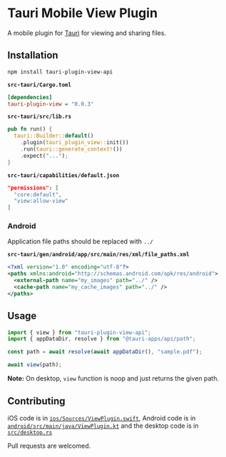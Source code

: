 # Tauri Mobile View Plugin

A mobile plugin for [Tauri](https://tauri.app/) for viewing and sharing files.

## Installation

```sh
npm install tauri-plugin-view-api
```

**`src-tauri/Cargo.toml`**

```ini
[dependencies]
tauri-plugin-view = "0.0.3"
```

**`src-tauri/src/lib.rs`**

```rust
pub fn run() {
  tauri::Builder::default()
    .plugin(tauri_plugin_view::init())
    .run(tauri::generate_context!())
    .expect("...");
}
```

**`src-tauri/capabilities/default.json`**

```json
"permissions": [
  "core:default",
  "view:allow-view"
]
```

### Android

Application file paths should be replaced with `../`

**`src-tauri/gen/android/app/src/main/res/xml/file_paths.xml`**

```xml
<?xml version="1.0" encoding="utf-8"?>
<paths xmlns:android="http://schemas.android.com/apk/res/android">
  <external-path name="my_images" path="../" />
  <cache-path name="my_cache_images" path="../" />
</paths>
```

## Usage

```ts
import { view } from "tauri-plugin-view-api";
import { appDataDir, resolve } from "@tauri-apps/api/path";

const path = await resolve(await appDataDir(), "sample.pdf");

await view(path);
```

**Note:** On desktop, `view` function is noop and just returns the given path.

## Contributing

iOS code is in [`ios/Sources/ViewPlugin.swift`](https://github.com/ecmel/tauri-plugin-view/blob/main/ios/Sources/ViewPlugin.swift), Android code is in [`android/src/main/java/ViewPlugin.kt`](https://github.com/ecmel/tauri-plugin-view/blob/main/android/src/main/java/ViewPlugin.kt) and the desktop code is in [`src/desktop.rs`](https://github.com/ecmel/tauri-plugin-view/blob/main/src/desktop.rs)

Pull requests are welcomed.
